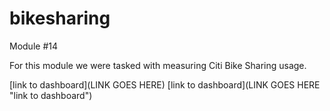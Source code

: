 # bikesharing
Module #14

For this module we were tasked with measuring Citi Bike Sharing usage. 

[link to dashboard](LINK GOES HERE)
[link to dashboard](LINK GOES HERE "link to dashboard")